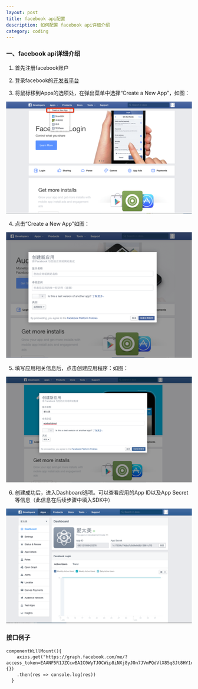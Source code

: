 ```yaml
---
layout: post
title: facebook api配置
description: 如何配置 facebook api详细介绍
category: coding
---
```



### 一、facebook api详细介绍  

1. 首先注册facebook账户  

2. 登录facebook的[开发者平台](https://developers.facebook.com)  

3. 将鼠标移到Apps的选项处，在弹出菜单中选择“Create a New App”，如图：  

![](../../images/myblog/facebook1.png)   

4. 点击“Create a New App”如图：  

![](../../images/myblog/facebook2.png)   

5. 填写应用相关信息后，点击创建应用程序：如图：  

![](../../images/myblog/facebook3.png)   

6. 创建成功后，进入Dashboard选项。可以查看应用的App ID以及App Secret等信息（此信息在后续步骤中填入SDK中）  

![](../../images/myblog/facebook4.png)   

### 接口例子  


```
componentWillMount(){
    axios.get("https://graph.facebook.com/me/?access_token=EAANF5R1JZCcwBAIC0WyTJOCWip8iNXj8yJOn7JVmPQdVlX85q8Jt8HY1oGAqskGiXr1Q8nZAIuhiqZAZAJoQdN82fzD1rjImHk62zcFZA5QANv2tZBJmo8ye9LWH6aAjpuxNlaFyhp5njZBPaVIiPlRQXZBGmpx8jaCdLdspw9p1BReTGZB7ml0iDgHOqFmlskYhW2QEDzKfxZCwZDZD",{})
    .then(res => console.log(res))
  }
```
